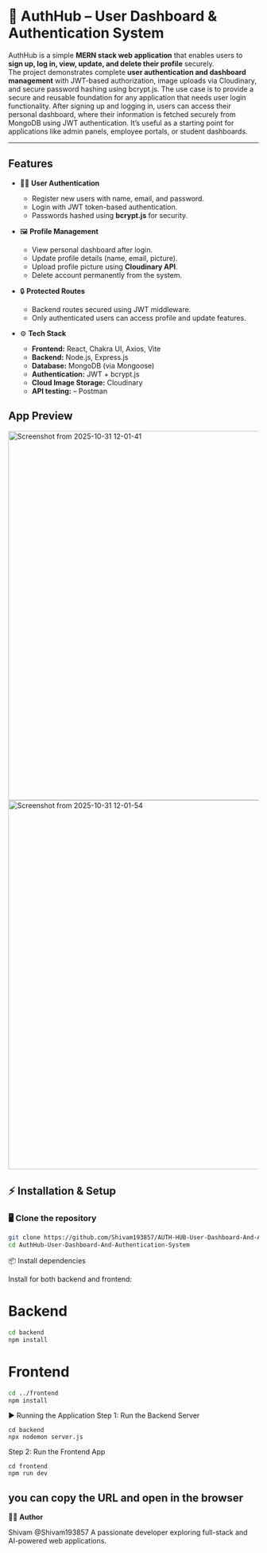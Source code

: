 # 🔐 AuthHub – User Dashboard & Authentication System

AuthHub is a simple **MERN stack web application** that enables users to **sign up, log in, view, update, and delete their profile** securely.  
The project demonstrates complete **user authentication and dashboard management** with JWT-based authorization, image uploads via Cloudinary, and secure password hashing using bcrypt.js.
The use case is to provide a secure and reusable foundation for any application that needs user login functionality.
After signing up and logging in, users can access their personal dashboard, where their information is fetched securely from MongoDB using JWT authentication.
It’s useful as a starting point for applications like admin panels, employee portals, or student dashboards.

---

## Features

- 🧑‍💻 **User Authentication**
  - Register new users with name, email, and password.
  - Login with JWT token-based authentication.
  - Passwords hashed using **bcrypt.js** for security.

- 🖼️ **Profile Management**
  - View personal dashboard after login.
  - Update profile details (name, email, picture).
  - Upload profile picture using **Cloudinary API**.
  - Delete account permanently from the system.

- 🔒 **Protected Routes**
  - Backend routes secured using JWT middleware.
  - Only authenticated users can access profile and update features.
 
- ⚙️ **Tech Stack**
  - **Frontend:** React, Chakra UI, Axios, Vite
  - **Backend:** Node.js, Express.js
  - **Database:** MongoDB (via Mongoose)
  - **Authentication:** JWT + bcrypt.js
  - **Cloud Image Storage:** Cloudinary
  - **API testing:** – Postman
    
##  App Preview
<img width="1290" height="742" alt="Screenshot from 2025-10-31 12-01-41" src="https://github.com/user-attachments/assets/d7b439aa-13fb-4c16-b8fe-468b7613a771" />
<img width="1290" height="742" alt="Screenshot from 2025-10-31 12-01-54" src="https://github.com/user-attachments/assets/1f302d99-62a5-47b4-8ede-e535ab37428c" />

## ⚡ Installation & Setup
### 🖥️ Clone the repository
```bash
git clone https://github.com/Shivam193857/AUTH-HUB-User-Dashboard-And-Authentication-System-.git
cd AuthHub-User-Dashboard-And-Authentication-System
```
📦 Install dependencies



Install for both backend and frontend:
# Backend
```bash
cd backend
npm install
```

# Frontend
```bash
cd ../frontend
npm install
```
▶️ Running the Application
Step 1: Run the Backend Server

```
cd backend
npx nodemon server.js
```
Step 2: Run the Frontend App
```
cd frontend
npm run dev
```
you can copy the URL and open in the browser
---
👨‍💻 **Author**

Shivam @Shivam193857
A passionate developer exploring full-stack and AI-powered web applications.
